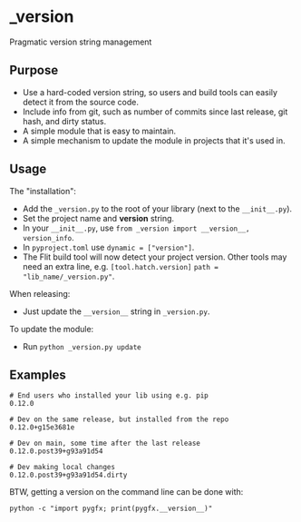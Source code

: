 # _version
Pragmatic version string management


## Purpose

* Use a hard-coded version string, so users and build tools can easily
  detect it from the source code.
* Include info from git, such as number of commits since last release,
  git hash, and dirty status.
* A simple module that is easy to maintain.
* A simple mechanism to update the module in projects that it's used in.


## Usage

The "installation":

* Add the `_version.py` to the root of your library (next to the `__init__.py`).
* Set the project name and __version__ string.
* In your `__init__.py`, use `from _version import __version__, version_info`.
* In `pyproject.toml` use `dynamic = ["version"]`.
* The Flit build tool will now detect your project version. Other tools may
  need an extra line, e.g. `[tool.hatch.version]` `path = "lib_name/_version.py"`.

When releasing:

* Just update the `__version__` string in `_version.py`.

To update the module:

* Run `python _version.py update`


## Examples

```
# End users who installed your lib using e.g. pip
0.12.0

# Dev on the same release, but installed from the repo
0.12.0+g15e3681e

# Dev on main, some time after the last release
0.12.0.post39+g93a91d54

# Dev making local changes
0.12.0.post39+g93a91d54.dirty
```

BTW, getting a version on the command line can be done with:
```
python -c "import pygfx; print(pygfx.__version__)"
```
